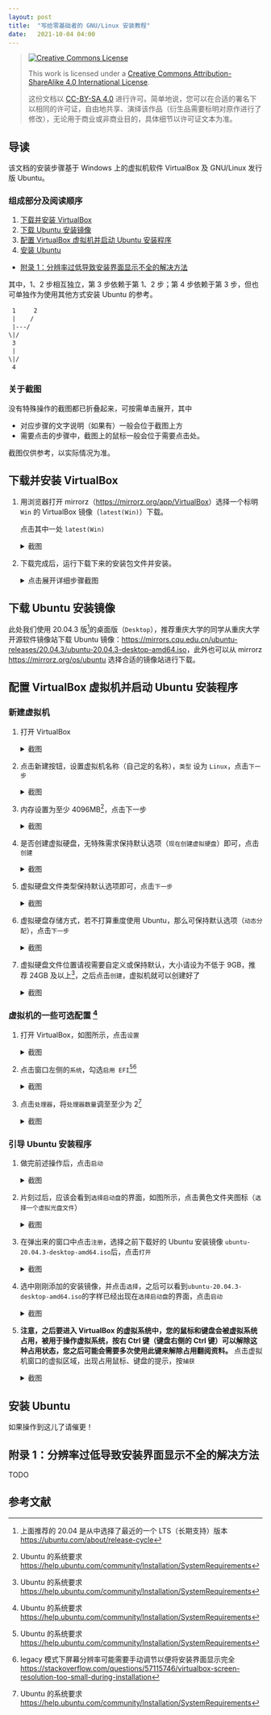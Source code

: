 ```yaml
---
layout: post
title:  "写给零基础者的 GNU/Linux 安装教程"
date:   2021-10-04 04:00 
---
```


> [![Creative Commons License](https://i.creativecommons.org/l/by-sa/4.0/88x31.png)](http://creativecommons.org/licenses/by-sa/4.0/)
>
> This work is licensed under a [Creative Commons Attribution-ShareAlike 4.0 International License](http://creativecommons.org/licenses/by-sa/4.0/).
>
> 这份文档以 [CC-BY-SA 4.0](https://creativecommons.org/licenses/by-sa/4.0/deed.zh) 进行许可。简单地说，您可以在合适的署名下以相同的许可证，自由地共享、演绎该作品（衍生品需要标明对原作进行了修改），无论用于商业或非商业目的，具体细节以许可证文本为准。

## 导读

该文档的安装步骤基于 Windows 上的虚拟机软件 VirtualBox 及 GNU/Linux 发行版 Ubuntu。

### 组成部分及阅读顺序

1. [下载并安装 VirtualBox](#下载并安装-virtualbox)
2. [下载 Ubuntu 安装镜像](#下载-ubuntu-安装镜像)
3. [配置 VirtualBox 虚拟机并启动 Ubuntu 安装程序](#配置-virtualbox-虚拟机并启动-ubuntu-安装程序)
4. [安装 Ubuntu](#安装-ubuntu)

- [附录 1：分辨率过低导致安装界面显示不全的解决方法](#附录-1分辨率过低导致安装界面显示不全的解决方法)

其中，1、2 步相互独立，第 3 步依赖于第 1、2 步；第 4 步依赖于第 3 步，但也可单独作为使用其他方式安装 Ubuntu 的参考。

```
 1     2
 |    /
 |---/
\|/
 3
 |
\|/
 4
```

### 关于截图

没有特殊操作的截图都已折叠起来，可按需单击展开，其中

- 对应步骤的文字说明（如果有）一般会位于截图上方
- 需要点击的步骤中，截图上的鼠标一般会位于需要点击处。

截图仅供参考，以实际情况为准。

## 下载并安装 VirtualBox

1. 用浏览器打开 mirrorz（<https://mirrorz.org/app/VirtualBox>）选择一个标明 `Win` 的 VirtualBox 镜像（`latest(Win)`）下载。

    
    点击其中一处 `latest(Win)`
    
    <details markdown="1" ><summary>截图</summary>

    ![mirrorz-virtualbox](mirrorz-virtualbox.png.jpg)
    
    </details>

2. 下载完成后，运行下载下来的安装包文件并安装。
    
    <details markdown="1" ><summary>点击展开详细步骤截图</summary>

    > 点击下一步：
    >
    > ![](install-virtualbox-1.png.jpg)
    >
    > 此处可以自定义安装的组件以及安装目录，没有特殊需要可以保留默认设置。点击下一步：
    >
    > ![](install-virtualbox-2.png.jpg)
    >
    > 此处选项无特殊需要可保留默认值。点击下一步：
    >
    > ![](install-virtualbox-3.png.jpg)
    >
    > 点击“是”后将会加入安装状态：
    >
    > ![](install-virtualbox-4.png.jpg)
    >
    > 进入安装状态时可能会弹出请求赋予权限的提示框，点击“是”：（您的安装过程中不一定会有此提示框，如果有，您的提示框也可能无需输入密码）
    >
    > ![](install-virtualbox-6.png.jpg)
    >
    > 正在安装，请稍等片刻：
    >
    > ![](install-virtualbox-7.png.jpg)
    >
    > 安装过程中可能会弹出安装驱动程序的提示，点击“安装”：
    >
    > ![](install-virtualbox-8.png.jpg)
    >
    > 安装完成的界面：
    >
    > ![](install-virtualbox-9.png.jpg)
    </details>


## 下载 Ubuntu 安装镜像

此处我们使用 20.04.3 版[^ubuntu-release]的桌面版（`Desktop`），推荐重庆大学的同学从重庆大学开源软件镜像站下载 Ubuntu 镜像：<https://mirrors.cqu.edu.cn/ubuntu-releases/20.04.3/ubuntu-20.04.3-desktop-amd64.iso>，此外也可以从 mirrorz <https://mirrorz.org/os/ubuntu> 选择合适的镜像站进行下载。

## 配置 VirtualBox 虚拟机并启动 Ubuntu 安装程序

### 新建虚拟机

1. 打开 VirtualBox

    <details markdown="1" ><summary>截图</summary>

    ![](gui.png.jpg)

    </details>

2. 点击新建按钮，设置虚拟机名称（自己定的名称），`类型` 设为 `Linux`，点击`下一步`

    <details markdown="1" ><summary>截图</summary>

    ![](setup-vm-2.png.jpg)

    </details>

3. 内存设置为至少 4096MB[^ubuntu-require]，点击下一步

    <details markdown="1" ><summary>截图</summary>

    ![](setup-vm-3.png.jpg)

    </details>

4. 是否创建虚拟硬盘，无特殊需求保持默认选项（`现在创建虚拟硬盘`）即可，点击`创建`

    <details markdown="1" ><summary>截图</summary>

    ![](setup-vm-4.png.jpg)

    </details>

5. 虚拟硬盘文件类型保持默认选项即可，点击`下一步`

    <details markdown="1" ><summary>截图</summary>

    ![](setup-vm-5.png.jpg)

    </details>

6. 虚拟硬盘存储方式，若不打算重度使用 Ubuntu，那么可保持默认选项（`动态分配`），点击`下一步`

    <details markdown="1" ><summary>截图</summary>

    ![](setup-vm-6.png.jpg)
    
    </details>

7. 虚拟硬盘文件位置请视需要自定义或保持默认，大小请设为不低于 9GB，推荐 24GB 及以上[^ubuntu-require]，之后点击`创建`，虚拟机就可以创建好了

    <details markdown="1" ><summary>截图</summary>

    ![](setup-vm-7.png.jpg)

    创建好的虚拟机：

    ![](config-vm-1.png.jpg)

    </details>


### 虚拟机的一些可选配置 [^ubuntu-require]

1. 打开 VirtualBox，如图所示，点击`设置`

    <details markdown="1" ><summary>截图</summary>

    ![](config-vm-1.png.jpg)

    </details>

2. 点击窗口左侧的`系统`，勾选`启用 EFI`[^ubuntu-require][^efi]

    <details markdown="1" ><summary>截图</summary>

    ![](config-vm-2.png.jpg)

    </details>

3. 点击`处理器`，将`处理器数量`调至至少为 2[^ubuntu-require]

    <details markdown="1" ><summary>截图</summary>

    ![](config-vm-3.png.jpg)

    </details>

### 引导 Ubuntu 安装程序

1. 做完前述操作后，点击`启动`

    <details markdown="1" ><summary>截图</summary>

    ![](load-linux-vm-1.png.jpg)

    </details>

2. 片刻过后，应该会看到`选择启动盘`的界面，如图所示，点击黄色文件夹图标（`选择一个虚拟光盘文件`）

    <details markdown="1" ><summary>截图</summary>

    ![](load-linux-vm-1.png.jpg)

    </details>

3. 在弹出来的窗口中点击`注册`，选择之前下载好的 Ubuntu 安装镜像 `ubuntu-20.04.3-desktop-amd64.iso`后，点击`打开`

    <details markdown="1" ><summary>截图</summary>

    ![](load-linux-vm-2.png.jpg)

    ![](load-linux-vm-3.png.jpg)

    ![](load-linux-vm-4.png.jpg)

    </details>

4. 选中刚刚添加的安装镜像，并点击`选择`，之后可以看到`ubuntu-20.04.3-desktop-amd64.iso`的字样已经出现在`选择启动盘`的界面，点击`启动`

    <details markdown="1" ><summary>截图</summary>

    ![](load-linux-vm-5.png.jpg)

    ![](load-linux-vm-6.png.jpg)

    </details>

5. **注意，之后要进入 VirtualBox 的虚拟系统中，您的鼠标和键盘会被虚拟系统占用，被用于操作虚拟系统，按右 Ctrl 键（键盘右侧的 Ctrl 键）可以解除这种占用状态，您之后可能会需要多次使用此键来解除占用翻阅资料。** 点击虚拟机窗口的虚拟区域，出现占用鼠标、键盘的提示，按`捕获`

    <details markdown="1" ><summary>截图</summary>

    ![](load-linux-vm-7.png.jpg)

    </details>

## 安装 Ubuntu

如果操作到这儿了请催更！

## 附录 1：分辨率过低导致安装界面显示不全的解决方法

TODO

## 参考文献

[^ubuntu-release]: 上面推荐的 20.04 是从中选择了最近的一个 LTS（长期支持）版本 https://ubuntu.com/about/release-cycle

[^ubuntu-require]: Ubuntu 的系统要求 https://help.ubuntu.com/community/Installation/SystemRequirements

[^efi]: legacy 模式下屏幕分辨率可能需要手动调节以便将安装界面显示完全 https://stackoverflow.com/questions/57115746/virtualbox-screen-resolution-too-small-during-installation